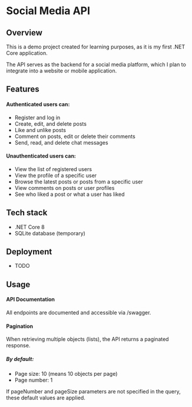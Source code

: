 # Social Media API

## Overview
This is a demo project created for learning purposes, as it is my first .NET Core application.

The API serves as the backend for a social media platform, which I plan to integrate into a website or mobile application.


## Features
#### Authenticated users can:
- Register and log in
- Create, edit, and delete posts
- Like and unlike posts
- Comment on posts, edit or delete their comments
- Send, read, and delete chat messages

#### Unauthenticated users can:
- View the list of registered users
- View the profile of a specific user
- Browse the latest posts or posts from a specific user
- View comments on posts or user profiles
- See who liked a post or what a user has liked


## Tech stack
- .NET Core 8
- SQLite database (temporary)


## Deployment
- TODO


## Usage
#### API Documentation
All endpoints are documented and accessible via /swagger.

#### Pagination
When retrieving multiple objects (lists), the API returns a paginated response.
##### By default:
- Page size: 10 (means 10 objects per page)
- Page number: 1

If pageNumber and pageSize parameters are not specified in the query, these default values are applied.